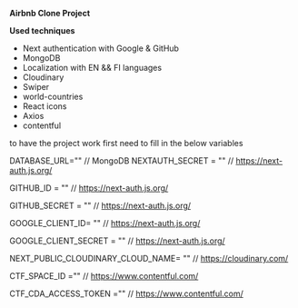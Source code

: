 **Airbnb Clone Project**

**Used techniques**
- Next authentication with Google & GitHub
- MongoDB
- Localization with EN && FI languages
- Cloudinary
- Swiper
- world-countries
- React icons
- Axios
- contentful

to have the project work first need to fill in the below variables 

DATABASE_URL=""    // MongoDB
NEXTAUTH_SECRET = "" // https://next-auth.js.org/

GITHUB_ID = ""         // https://next-auth.js.org/

GITHUB_SECRET = "" // https://next-auth.js.org/

GOOGLE_CLIENT_ID= "" // https://next-auth.js.org/

GOOGLE_CLIENT_SECRET = "" // https://next-auth.js.org/

NEXT_PUBLIC_CLOUDINARY_CLOUD_NAME= "" // https://cloudinary.com/

CTF_SPACE_ID =""  // https://www.contentful.com/

CTF_CDA_ACCESS_TOKEN =""  // https://www.contentful.com/
  

